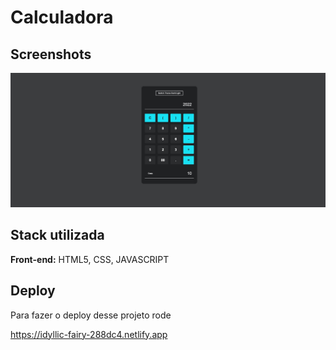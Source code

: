 # Calculadora



## Screenshots

![App Screenshot](./images/screenshot.jpg)


## Stack utilizada

**Front-end:** HTML5, CSS, JAVASCRIPT


## Deploy

Para fazer o deploy desse projeto rode

https://idyllic-fairy-288dc4.netlify.app

